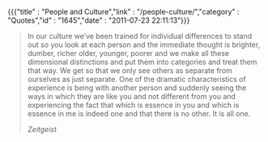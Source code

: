 {{{"title" : "People and Culture","link" : "/people-culture/","category" : "Quotes","id" : "1645","date" : "2011-07-23 22:11:13"}}}
> In our culture we’ve been trained for individual differences to stand out so you look at each person and the immediate thought is brighter, dumber, richer older, younger, poorer and we make all these dimensional distinctions and put them into categories and treat them that way. We get so that we only see others as separate from ourselves as just separate. One of the dramatic characteristics of experience is being with another person and suddenly seeing the ways in which they are like you and not different from you and experiencing the fact that which is essence in you and which is essence in me is indeed one and that there is no other. It is all one.> 
> <cite> Zeitgeist </cite>